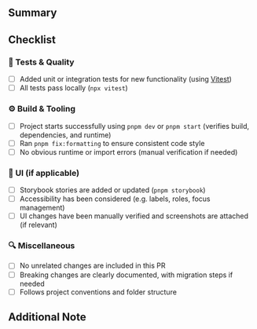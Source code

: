 ## Summary

<!-- Briefly describe the purpose of this PR and what it changes. -->

## Checklist

### 🧪 Tests & Quality

- [ ] Added unit or integration tests for new functionality (using [Vitest](https://vitest.dev/))
- [ ] All tests pass locally (`npx vitest`)

### ⚙️ Build & Tooling

- [ ] Project starts successfully using `pnpm dev` or `pnpm start` (verifies build, dependencies,
      and runtime)
- [ ] Ran `pnpm fix:formatting` to ensure consistent code style
- [ ] No obvious runtime or import errors (manual verification if needed)

### 🎨 UI (if applicable)

- [ ] Storybook stories are added or updated (`pnpm storybook`)
- [ ] Accessibility has been considered (e.g. labels, roles, focus management)
- [ ] UI changes have been manually verified and screenshots are attached (if relevant)

### 🔍 Miscellaneous

- [ ] No unrelated changes are included in this PR
- [ ] Breaking changes are clearly documented, with migration steps if needed
- [ ] Follows project conventions and folder structure

## Additional Note
